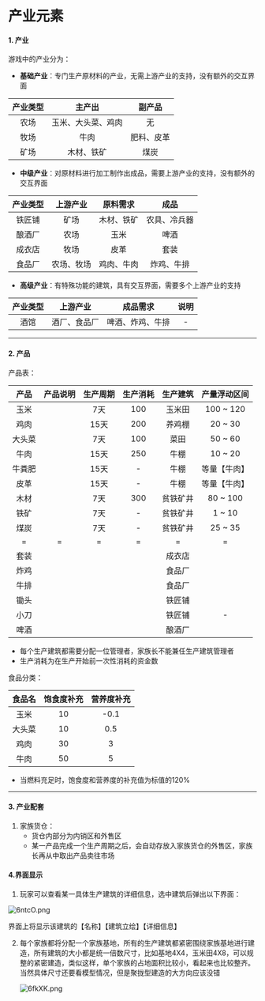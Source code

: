 # 产业元素

#### 1. 产业

游戏中的产业分为：

- **基础产业**：专门生产原材料的产业，无需上游产业的支持，没有额外的交互界面

| 产业类型 |       主产出       |   副产品   |
| :------: | :----------------: | :--------: |
|   农场   | 玉米、大头菜、鸡肉 |     无     |
|   牧场   |        牛肉        | 肥料、皮革 |
|   矿场   |     木材、铁矿     |    煤炭    |

- **中级产业**：对原材料进行加工制作出成品，需要上游产业的支持，没有额外的交互界面

| 产业类型 |  上游产业  |  原料需求  |     成品     |
| :------: | :--------: | :--------: | :----------: |
|  铁匠铺  |    矿场    | 木材、铁矿 | 农具、冷兵器 |
|  酿酒厂  |    农场    |    玉米    |     啤酒     |
|  成衣店  |    牧场    |    皮革    |     套装     |
|  食品厂  | 农场、牧场 | 鸡肉、牛肉 |  炸鸡、牛排  |

- **高级产业**：有特殊功能的建筑，具有交互界面，需要多个上游产业的支持

| 产业类型 |   上游产业   |     成品需求     | 说明 |
| :------: | :----------: | :--------------: | :--: |
|   酒馆   | 酒厂、食品厂 | 啤酒、炸鸡、牛排 |  -   |




---

#### 2. 产品

产品表：

|  产品  | 产品说明 | 生产周期 | 生产消耗 | 生产建筑 | 产量浮动区间 |
| :----: | :------: | :------: | :------: | :------: | :----------: |
|  玉米  |          |   7天    |   100    |  玉米田  |  100 ~ 120   |
|  鸡肉  |          |   15天   |   200    |  养鸡棚  |   20 ~ 30    |
| 大头菜 |          |   7天    |   100    |   菜田   |   50 ~ 60    |
|  牛肉  |          |   15天   |   250    |   牛棚   |   10 ~ 20    |
| 牛粪肥 |          |   15天   |    -     |   牛棚   | 等量【牛肉】 |
|  皮革  |          |   15天   |    -     |   牛棚   | 等量【牛肉】 |
|  木材  |          |   7天    |   300    | 贫铁矿井 |   80 ~ 100   |
|  铁矿  |          |   7天    |    -     | 贫铁矿井 |    1 ~ 10    |
|  煤炭  |          |   7天    |    -     | 贫铁矿井 |   25 ~ 35    |
|   =    |    =     |    =     |    =     |    =     |      =       |
|  套装  |          |          |          |  成衣店  |              |
|  炸鸡  |          |          |          |  食品厂  |              |
|  牛排  |          |          |          |  食品厂  |              |
|  锄头  |          |          |          |  铁匠铺  |              |
|  小刀  |          |          |          |  铁匠铺  |      -       |
|  啤酒  |          |          |          |  酿酒厂  |              |

- 每个生产建筑都需要分配一位管理者，家族长不能兼任生产建筑管理者
- 生产消耗为在生产开始前一次性消耗的资金数



食品分类：

| 食品名 | 饱食度补充 | 营养度补充 |
| :----: | :--------: | :--------: |
|  玉米  |     10     |    -0.1    |
| 大头菜 |     10     |    0.5     |
|  鸡肉  |     30     |     3      |
|  牛肉  |     50     |     5      |

- 当燃料充足时，饱食度和营养度的补充值为标值的120% 

---

#### 3. 产业配套

1. 家族货仓：
   - 货仓内部分为内销区和外售区
   - 某一产品完成一个生产周期之后，会自动存放入家族货仓的外售区，家族长再从中取出产品卖往市场



#### 4.界面显示

1. 玩家可以查看某一具体生产建筑的详细信息，选中建筑后弹出以下界面：

![6ntcO.png](https://wx1.sbimg.cn/2020/09/01/6ntcO.png)

界面上将显示该建筑的【名称】【建筑立绘】【详细信息】



2. 每个家族都将分配一个家族基地，所有的生产建筑都紧密围绕家族基地进行建造，所有建筑的大小都是统一倍数尺寸，比如基地4X4，玉米田4X8，可以规整的紧密建造，类似这样，单个家族的占地面积比较小，看起来也比较整齐。当然具体尺寸还要看模型情况，但是聚拢型建造的大方向应该没错

   ![6fkXK.png](https://wx1.sbimg.cn/2020/09/04/6fkXK.png)

   
